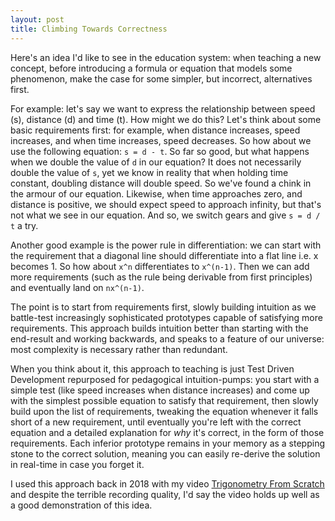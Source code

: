 ```yaml
---
layout: post
title: Climbing Towards Correctness
---
```


Here's an idea I'd like to see in the education system: when teaching a new concept, before introducing a formula or equation that models some phenomenon, make the case for some simpler, but incorrect, alternatives first.

For example: let's say we want to express the relationship between speed (s), distance (d) and time (t). How might we do this? Let's think about some basic requirements first: for example, when distance increases, speed increases, and when time increases, speed decreases. So how about we use the following equation: `s = d - t`. So far so good, but what happens when we double the value of `d` in our equation? It does not necessarily double the value of `s`, yet we know in reality that when holding time constant, doubling distance will double speed. So we've found a chink in the armour of our equation. Likewise, when time approaches zero, and distance is positive, we should expect speed to approach infinity, but that's not what we see in our equation. And so, we switch gears and give `s = d / t` a try.

Another good example is the power rule in differentiation: we can start with the requirement that a diagonal line should differentiate into a flat line i.e. x becomes 1. So how about `x^n` differentiates to `x^(n-1)`. Then we can add more requirements (such as the rule being derivable from first principles) and eventually land on `nx^(n-1)`.

The point is to start from requirements first, slowly building intuition as we battle-test increasingly sophisticated prototypes capable of satisfying more requirements. This approach builds intuition better than starting with the end-result and working backwards, and speaks to a feature of our universe: most complexity is necessary rather than redundant.

When you think about it, this approach to teaching is just Test Driven Development repurposed for pedagogical intuition-pumps: you start with a simple test (like speed increases when distance increases) and come up with the simplest possible equation to satisfy that requirement, then slowly build upon the list of requirements, tweaking the equation whenever it falls short of a new requirement, until eventually you're left with the correct equation and a detailed explanation for _why_ it's correct, in the form of those requirements. Each inferior prototype remains in your memory as a stepping stone to the correct solution, meaning you can easily re-derive the solution in real-time in case you forget it.

I used this approach back in 2018 with my video [Trigonometry From Scratch](https://www.youtube.com/watch?v=t4JYeL6kN7Q&ab_channel=JesseDuffield) and despite the terrible recording quality, I'd say the video holds up well as a good demonstration of this idea.
